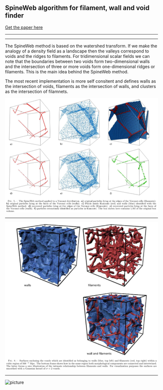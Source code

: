 ## SpineWeb algorithm for filament, wall and void finder


[Get the paper here](http://adsabs.harvard.edu/abs/2010ApJ...723..364A)

***
***

The SpineWeb method is based on the watershed transform. If we make the analogy of a density field as a landscape then the valleys correspond to voids and the ridges to filaments. For tridimensional scalar fields we can note that the boundaries between two voids form two-dimensional walls and the intersection of three or more voids form one-dimensional ridges or filaments. This is the main idea behind the SpineWeb method. 

The most recent implementation is more self consitent and defines walls as the intersection of voids, filaments as the intersection of walls, and clusters as the intersection of filamnets.

![picture](images/figure-1.png)

***



![picture](images/figure-2.png)

***



![picture](images/figure-3.png)





